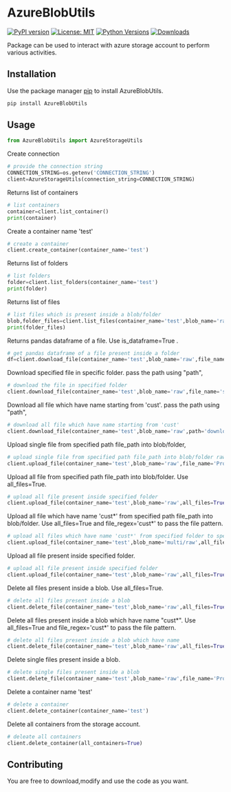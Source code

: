 # AzureBlobUtils
[![PyPI version](https://badge.fury.io/py/az-strg-utils.svg)](https://badge.fury.io/py/az-strg-utils/)
[![License: MIT](https://img.shields.io/badge/License-MIT-yellow.svg)](https://opensource.org/licenses/MIT)
[![Python Versions](https://img.shields.io/pypi/pyversions/your-package-name.svg)]([https://pypi.org/project/your-package-name/](https://pypi.org/project/az-strg-utils/0.1/))
[![Downloads](https://pepy.tech/badge/az-strg-utils/0.1)](https://pepy.tech/project/az-strg-utils/0.1)

Package can be used to interact with azure storage account to perform various activities.

## Installation

Use the package manager [pip](https://pip.pypa.io/en/stable/) to install AzureBlobUtils.

```bash
pip install AzureBlobUtils
```

## Usage

```python
from AzureBlobUtils import AzureStorageUtils
```
Create connection
```python
# provide the connection string
CONNECTION_STRING=os.getenv('CONNECTION_STRING')
client=AzureStorageUtils(connection_string=CONNECTION_STRING)
```

Returns list of containers
```python
# list containers
container=client.list_container()
print(container)
```

Create a container name 'test'
```python
# create a container
client.create_container(container_name='test')
```

Returns list of folders
```python
# list folders 
folder=client.list_folders(container_name='test')
print(folder)
```
Returns list of files
```python
# list files which is present inside a blob/folder
blob,folder_files=client.list_files(container_name='test',blob_name='raw')
print(folder_files)
```

Returns pandas dataframe of a file. Use is_dataframe=True .
```python
# get pandas dataframe of a file present inside a folder
df=client.download_file(container_name='test',blob_name='raw',file_name='cars.csv',is_dataframe=True)
```

Download specified file in specific folder. pass the path using "path",
```python
# download the file in specified folder
client.download_file(container_name='test',blob_name='raw',file_name='sales_data.csv',path='./test')
```

Download all file which have name starting from 'cust'. pass the path using "path",
```python
# download all file which have name starting from 'cust'
client.download_file(container_name='test',blob_name='raw',path='downloaded',all_files=True,file_regex='cust*.csv')
```

Upload single file from specified path file_path into blob/folder,
```python
# upload single file from specified path file_path into blob/folder raw 
client.upload_file(container_name='test',blob_name='raw',file_name='Product_data.csv',file_path='Data_Profiling/data')
```

Upload all file from specified path file_path into blob/folder. Use all_files=True.
```python
# upload all file present inside specified folder
client.upload_file(container_name='test',blob_name='raw',all_files=True,file_path='Data_Profiling/data')
```

Upload all file which have name 'cust*' from specified path file_path into blob/folder. Use all_files=True and file_regex='cust*' to pass the file pattern.
```python
# upload all files which have name 'cust*' from specified folder to specified blob
client.upload_file(container_name='test',blob_name='multi/raw',all_files=True,file_path='data',file_regex='cust*')
```

Upload all file present inside specified folder.
```python
# upload all file present inside specified folder
client.upload_file(container_name='test',blob_name='raw',all_files=True,file_path='Data_Profiling/data')
```

Delete all files present inside a blob. Use all_files=True.
```python
# delete all files present inside a blob
client.delete_file(container_name='test',blob_name='raw',all_files=True)
```

Delete all files present inside a blob which have name "cust*". Use all_files=True and file_regex='cust*' to pass the file pattern.
```python
# delete all files present inside a blob which have name 
client.delete_file(container_name='test',blob_name='raw',all_files=True,file_regex='cust*')
```

Delete single files present inside a blob.
```python
# delete single files present inside a blob
client.delete_file(container_name='test',blob_name='raw',file_name='Product_data.csv')
```

Delete a container name 'test'
```python
# delete a container
client.delete_container(container_name='test')
```

Delete all containers from the storage account.
```python
# deleate all containers
client.delete_container(all_containers=True)
```

## Contributing
You are free to download,modify and use the code as you want.

